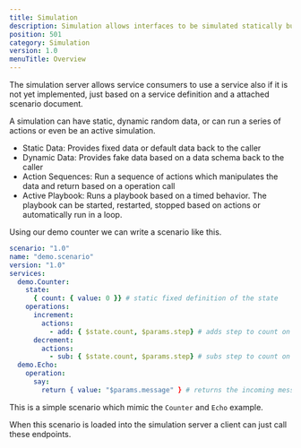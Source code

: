 ```yaml
---
title: Simulation
description: Simulation allows interfaces to be simulated statically but also dynamically
position: 501
category: Simulation
version: 1.0
menuTitle: Overview
---
```


The simulation server allows service consumers to use a service also if it is not yet implemented, just based on a service definition and a attached scenario document.

A simulation can have static, dynamic random data, or can run a series of actions or even be an active simulation.

* Static Data: Provides fixed data or default data back to the caller
* Dynamic Data: Provides fake data based on a data schema back to the caller
* Action Sequences: Run a sequence of actions which manipulates the data and return based on a operation call
* Active Playbook: Runs a playbook based on a timed behavior. The playbook can be started, restarted, stopped based on actions or automatically run in a loop.


Using our demo counter we can write a scenario like this.

```yaml
scenario: "1.0"
name: "demo.scenario"
version: "1.0"
services:
  demo.Counter:
    state:
      { count: { value: 0 }} # static fixed definition of the state
    operations:
      increment:
        actions:
          - add: { $state.count, $params.step} # adds step to count on every call
      decrement:
        actions:
          - sub: { $state.count, $params.step} # subs step to count on every call
  demo.Echo:
    operation:
      say:
        return { value: "$params.message" } # returns the incoming message param back as result
```

This is a simple scenario which mimic the `Counter` and `Echo` example.

When this scenario is loaded into the simulation server a client can just call these endpoints.


        
